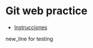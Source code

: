 # Git web practice

* [Instrucciones](http://misovirtual.virtual.uniandes.edu.co/codelabs/git_web_practice/index.html#0)


new_line for testing
